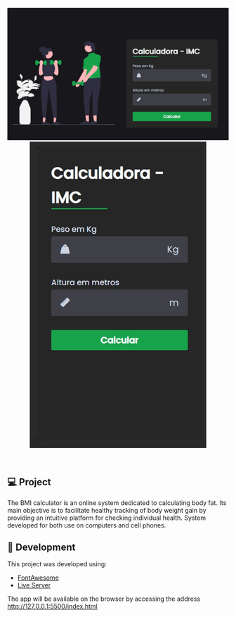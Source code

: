 <p align="center">
    <img alt="form" src=".github/imccorpopc.jpg"/>
   <img alt="form" src=".github/imccorpocel.jpg"/>
</p>

<br>

## 💻 Project

The BMI calculator is an online system dedicated to calculating body fat. Its main objective is to facilitate healthy tracking of body weight gain by providing an intuitive platform for checking individual health. System developed for both use on computers and cell phones.

## 🧪 Development

This project was developed using:
- [FontAwesome](https://fontawesome.com)
- [Live Server](https://marketplace.visualstudio.com/items?itemName=ritwickdey.LiveServer)



The app will be available on the browser by accessing the address http://127.0.0.1:5500/index.html
  

